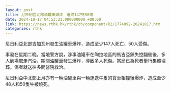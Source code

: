 ```yaml
---
layout: post
title: 尼日利亞北部油罐車爆炸　造成147死50傷
date: 2024-10-17 04:53:21.000000000 +08:00
link: https://news.rthk.hk/rthk/ch/component/k2/1774892-20241017.htm
categories: rthk
---
```


尼日利亞北部吉加瓦州發生油罐車爆炸，造成至少147人死亡、50人受傷。

事發在星期二晚。當地警方說，涉事油罐車在陶拉地區的馬吉亞鎮失控翻側後，多人到場取走汽油，期間油罐車發生爆炸，導致多人死傷。當局已為死者舉行集體埋葬。傷者就送往多間醫院救治。

尼日利亞中北部上月亦有一輛油罐車與一輛運送牛隻的貨車相撞後爆炸，造成至少48人和50隻牛被燒死。
